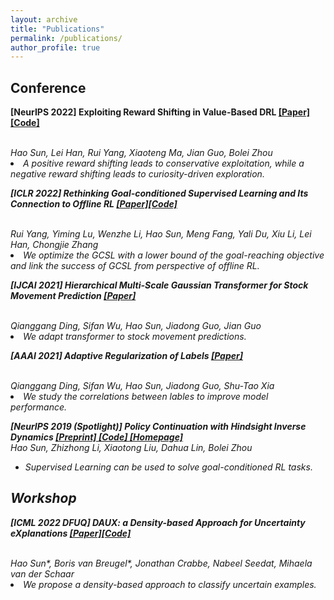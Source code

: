 ```yaml
---
layout: archive
title: "Publications"
permalink: /publications/
author_profile: true
---
```

<!-- {% if author.googlescholar %}
  You can also find my articles on <u><a href="{{author.googlescholar}}">my Google Scholar profile</a>.</u>
{% endif %} -->

<!-- {% include base_path %} -->
<!-- *: corresponding author -->


## Conference

<!-- <div class="content anchor" id="research"><h3>Research Work</h3> <h5>* denotes equal contribution</h5> -->

  <!-- <table bordercolor="white" bordercolordark="white" bordercolorlight="white" cellpadding="0" cellspacing="0" height="45" bgcolor="white"> -->

<span style="font-weight: bold;">[NeurIPS 2022] Exploiting Reward Shifting in Value-Based DRL <a href="https://arxiv.org/abs/2209.07288">[Paper]</a><a href="https://github.com/2Groza/RewardShifting">[Code] </a>
<!-- <a href='https://sites.google.com/view/neurips2019pchid/'> [Homepage]</a> -->
</span>
<br>
<span style="font-style: italic;"> Hao Sun, Lei Han, Rui Yang, Xiaoteng Ma, Jian Guo, Bolei Zhou
<li> A positive reward shifting leads to conservative exploitation, while a negative reward shifting leads to curiosity-driven exploration. <br>
</li>
<p>

<!--  -->

<span style="font-weight: bold;">[ICLR 2022] Rethinking Goal-conditioned Supervised Learning and Its Connection to Offline RL <a href="https://arxiv.org/abs/2202.04478">[Paper]</a><a href="https://github.com/YangRui2015/AWGCSL">[Code] </a>
  <!-- <a href='https://sites.google.com/view/neurips2019pchid/'> [Homepage]</a> -->
</span>
<br>
<span style="font-style: italic;"> Rui Yang, Yiming Lu, Wenzhe Li, Hao Sun, Meng Fang, Yali Du, Xiu Li, Lei Han, Chongjie Zhang
<!-- </span> &nbsp; <a href="http://www.ie.cuhk.edu.hk/main/index.shtml">Department of Information Engineering</a>, The Chinese University of Hong Kong, Hong Kong S.A.R. -->
<li> We optimize the GCSL with a lower bound of the goal-reaching objective and link the success of GCSL from perspective of offline RL. <br>
</li>
<p>
<!--  -->

<span style="font-weight: bold;">[IJCAI 2021] Hierarchical Multi-Scale Gaussian Transformer for Stock Movement Prediction <a href="https://www.ijcai.org/proceedings/2020/0640.pdf"> [Paper] </a>
  <!-- <a href='https://sites.google.com/view/neurips2019pchid/'> [Homepage]</a> -->
</span>
<br>
<span style="font-style: italic;"> Qianggang Ding, Sifan Wu, Hao Sun, Jiadong Guo, Jian Guo
<!-- </span> &nbsp; <a href="http://www.ie.cuhk.edu.hk/main/index.shtml">Department of Information Engineering</a>, The Chinese University of Hong Kong, Hong Kong S.A.R. -->
<li> We adapt transformer to stock movement predictions. <br>
</li>
<p>
<!--  -->

<span style="font-weight: bold;">[AAAI 2021] Adaptive Regularization of Labels <a href="https://arxiv.org/abs/1908.05474">[Paper]</a>
  <!-- <a href='https://sites.google.com/view/neurips2019pchid/'> [Homepage]</a> -->
</span>
<br>
<span style="font-style: italic;"> Qianggang Ding, Sifan Wu, Hao Sun, Jiadong Guo, Shu-Tao Xia
<!-- </span> &nbsp; <a href="http://www.ie.cuhk.edu.hk/main/index.shtml">Department of Information Engineering</a>, The Chinese University of Hong Kong, Hong Kong S.A.R. -->
<li> We study the correlations between lables to improve model performance. <br>
</li>
<p>
<!--  -->

<span style="font-weight: bold;">[NeurIPS 2019 (Spotlight)] Policy Continuation with Hindsight Inverse Dynamics <a href="https://arxiv.org/abs/1910.14055"> [Preprint] </a><a href="https://github.com/2Groza/PCHID_code"> [Code] </a> <a href='https://sites.google.com/view/neurips2019pchid/'> [Homepage]</a>
</span>
<br>
<span style="font-style: italic;"> Hao Sun, Zhizhong Li, Xiaotong Liu, Dahua Lin, Bolei Zhou
<!-- </span> &nbsp; <a href="http://www.ie.cuhk.edu.hk/main/index.shtml">Department of Information Engineering</a>, The Chinese University of Hong Kong, Hong Kong S.A.R. -->
 - Supervised Learning can be used to solve goal-conditioned RL tasks.


<!--  -->

<!--
{% for post in site.publications reversed %} {% include archive-single-cv.html %} {% endfor %} -->

<!--  -->


<!-- asdfads -->
## Workshop

<!--  -->
 <!-- <table bordercolor="white" bordercolordark="white" bordercolorlight="white" cellpadding="0" cellspacing="0" height="45" bgcolor="white"> -->

<span style="font-weight: bold;">[ICML 2022 DFUQ] DAUX: a Density-based Approach for Uncertainty eXplanations <a href="https://arxiv.org/abs/2207.05161">[Paper]</a><a href="https://anonymous.4open.science/r/DAUX-CBBF">[Code] </a>
<!-- <a href='https://sites.google.com/view/neurips2019pchid/'> [Homepage]</a> -->
</span>
<br>
<span style="font-style: italic;"> Hao Sun*, Boris van Breugel*, Jonathan Crabbe, Nabeel Seedat, Mihaela van der Schaar
<!-- </span> &nbsp; <a href="http://www.ie.cuhk.edu.hk/main/index.shtml">Department of Information Engineering</a>, The Chinese University of Hong Kong, Hong Kong S.A.R. -->
<li> We propose a density-based approach to classify uncertain examples. <br>
</li>
<p>
<!--  -->


<!-- {% for post in site.preprints reversed %} {% include archive-single-cv.html %} {% endfor %} -->

<!-- {% for post in site.publications reversed %}
  {% include archive-single.html %}
{% endfor %} -->
